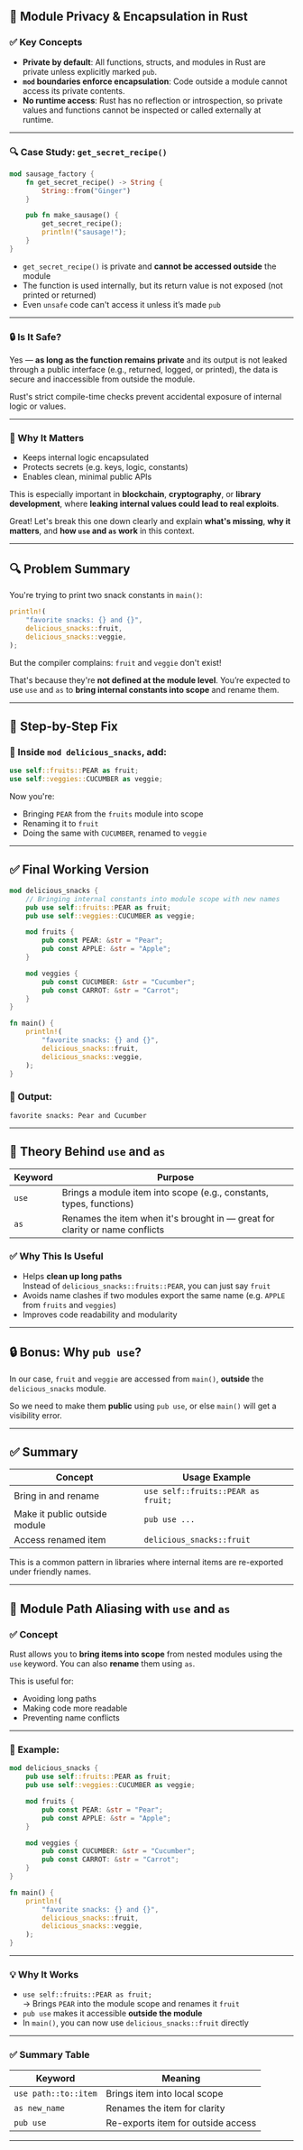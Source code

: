 
## 🔐 Module Privacy & Encapsulation in Rust

### ✅ Key Concepts

- **Private by default**: All functions, structs, and modules in Rust are private unless explicitly marked `pub`.
- **`mod` boundaries enforce encapsulation**: Code outside a module cannot access its private contents.
- **No runtime access**: Rust has no reflection or introspection, so private values and functions cannot be inspected or called externally at runtime.

---

### 🔍 Case Study: `get_secret_recipe()`

```rust
mod sausage_factory {
    fn get_secret_recipe() -> String {
        String::from("Ginger")
    }

    pub fn make_sausage() {
        get_secret_recipe();
        println!("sausage!");
    }
}
```

- `get_secret_recipe()` is private and **cannot be accessed outside** the module
- The function is used internally, but its return value is not exposed (not printed or returned)
- Even `unsafe` code can't access it unless it’s made `pub`

---

### 🔒 Is It Safe?

Yes — **as long as the function remains private** and its output is not leaked through a public interface (e.g., returned, logged, or printed), the data is secure and inaccessible from outside the module.

Rust's strict compile-time checks prevent accidental exposure of internal logic or values.

---

### 🧠 Why It Matters

- Keeps internal logic encapsulated
- Protects secrets (e.g. keys, logic, constants)
- Enables clean, minimal public APIs

This is especially important in **blockchain**, **cryptography**, or **library development**, where **leaking internal values could lead to real exploits**.

Great! Let's break this one down clearly and explain **what's missing**, **why it matters**, and **how `use` and `as` work** in this context.

---

## 🔍 **Problem Summary**

You're trying to print two snack constants in `main()`:

```rust
println!(
    "favorite snacks: {} and {}",
    delicious_snacks::fruit,
    delicious_snacks::veggie,
);
```

But the compiler complains: `fruit` and `veggie` don't exist!

That's because they're **not defined at the module level**. You’re expected to use `use` and `as` to **bring internal constants into scope** and rename them.

---

## 🔧 Step-by-Step Fix

### 🔹 Inside `mod delicious_snacks`, add:

```rust
use self::fruits::PEAR as fruit;
use self::veggies::CUCUMBER as veggie;
```

Now you're:
- Bringing `PEAR` from the `fruits` module into scope
- Renaming it to `fruit`
- Doing the same with `CUCUMBER`, renamed to `veggie`

---

## ✅ Final Working Version

```rust
mod delicious_snacks {
    // Bringing internal constants into module scope with new names
    pub use self::fruits::PEAR as fruit;
    pub use self::veggies::CUCUMBER as veggie;

    mod fruits {
        pub const PEAR: &str = "Pear";
        pub const APPLE: &str = "Apple";
    }

    mod veggies {
        pub const CUCUMBER: &str = "Cucumber";
        pub const CARROT: &str = "Carrot";
    }
}

fn main() {
    println!(
        "favorite snacks: {} and {}",
        delicious_snacks::fruit,
        delicious_snacks::veggie,
    );
}
```

### 🧪 Output:
```
favorite snacks: Pear and Cucumber
```

---

## 🧠 Theory Behind `use` and `as`

| Keyword | Purpose |
|--------|---------|
| `use`  | Brings a module item into scope (e.g., constants, types, functions) |
| `as`   | Renames the item when it's brought in — great for clarity or name conflicts |

### ✅ Why This Is Useful

- Helps **clean up long paths**  
  Instead of `delicious_snacks::fruits::PEAR`, you can just say `fruit`
- Avoids name clashes if two modules export the same name (e.g. `APPLE` from `fruits` and `veggies`)
- Improves code readability and modularity

---

## 🔒 Bonus: Why `pub use`?

In our case, `fruit` and `veggie` are accessed from `main()`, **outside** the `delicious_snacks` module.

So we need to make them **public** using `pub use`, or else `main()` will get a visibility error.

---

## ✅ Summary

| Concept | Usage Example |
|--------|----------------|
| Bring in and rename   | `use self::fruits::PEAR as fruit;` |
| Make it public outside module | `pub use ...` |
| Access renamed item   | `delicious_snacks::fruit` |

This is a common pattern in libraries where internal items are re-exported under friendly names.

---

## 🔹 Module Path Aliasing with `use` and `as`

### ✅ Concept

Rust allows you to **bring items into scope** from nested modules using the `use` keyword. You can also **rename** them using `as`.

This is useful for:
- Avoiding long paths
- Making code more readable
- Preventing name conflicts

---

### 🧪 Example:

```rust
mod delicious_snacks {
    pub use self::fruits::PEAR as fruit;
    pub use self::veggies::CUCUMBER as veggie;

    mod fruits {
        pub const PEAR: &str = "Pear";
        pub const APPLE: &str = "Apple";
    }

    mod veggies {
        pub const CUCUMBER: &str = "Cucumber";
        pub const CARROT: &str = "Carrot";
    }
}

fn main() {
    println!(
        "favorite snacks: {} and {}",
        delicious_snacks::fruit,
        delicious_snacks::veggie,
    );
}
```

---

### 💡 Why It Works

- `use self::fruits::PEAR as fruit;`  
  → Brings `PEAR` into the module scope and renames it `fruit`
- `pub use` makes it accessible **outside the module**
- In `main()`, you can now use `delicious_snacks::fruit` directly

---

### ✅ Summary Table

| Keyword | Meaning |
|---------|---------|
| `use path::to::item` | Brings item into local scope |
| `as new_name` | Renames the item for clarity |
| `pub use` | Re-exports item for outside access |

---

